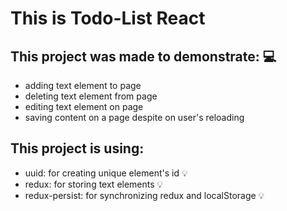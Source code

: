# This is Todo-List React

## This project was made to demonstrate: 💻
- adding text element to page
- deleting text element from page
- editing text element on page
- saving content on a page despite on user's reloading

## This project is using:
- uuid: for creating unique element's id 💡
- redux: for storing text elements 💡
- redux-persist: for synchronizing redux and localStorage 💡
